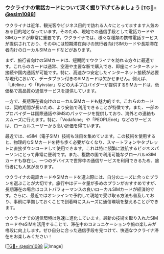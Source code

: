 ### ウクライナの電話カードについて深く掘り下げてみましょう [[TG💪+ @esim1088](https://t.me/s/esim1088)]

ウクライナは近年、観光客やビジネス目的で訪れる人々にとってますます人気のある目的地となっています。そのため、現地での通信手段として電話カードやSIMカードが非常に重要です。ウクライナでは、様々な種類の携帯電話サービスが提供されており、その中には短期滞在向けの旅行者向けSIMカードや長期滞在者向けのローカルSIMカードなどがあります。

まず、旅行者向けのSIMカードは、短期間でウクライナを訪れる方々に最適です。これらのカードは通常、空港や主要な駅で購入でき、即座にインターネット接続や国内通話が可能です。特に、高速かつ安定したインターネット接続が必要な現代において、データプラン付きのSIMカードは欠かせません。例えば、「Lifeline」や「Kyivstar」などの大手プロバイダーが提供するSIMカードは、低価格で高品質の通信サービスを提供しています。

一方で、長期滞在者向けのローカルSIMカードも魅力的です。これらのカードは、契約期間が長いため、より安価で利用できることが特徴です。また、一部のプロバイダーは国際通話やSMSのパッケージを提供しており、海外との連絡もスムーズに行えます。特に、「Vodafone」や「PEOPLEnet」などのサービスは、ローカルユーザーから高い評価を得ています。

最近では、eSIM（電子SIM）技術も注目を集めています。この技術を使用すると、物理的なSIMカードを持ち歩く必要がなくなり、スマートフォンやタブレットに直接ダウンロードして使用できます。これは特に頻繁に渡航するビジネスパーソンにとって非常に便利です。また、複数の国で利用可能なグローバルeSIMカードも存在し、一つのデバイスで世界中の通信サービスを利用できるため、旅行者にも人気があります。

ウクライナの電話カードやSIMカードを選ぶ際には、自分のニーズに合ったプランを選ぶことが大切です。旅行中はデータ量が多めのプランがおすすめですが、長期滞在の場合はコストパフォーマンスの良いローカルSIMカードが経済的です。さらに、最近ではオンラインで予約して現地で受け取る方法も普及しており、事前に準備しておくことで到着時にスムーズに通信環境を整えることができます。

ウクライナでの通信環境は急速に進化しています。最新の技術を取り入れたSIMカードやeSIMを活用することで、滞在中のコミュニケーションや旅の楽しみが格段に向上します。ぜひ自分に合った通信手段を見つけて、快適なウクライナ滞在をお楽しみください！

[[TG💪+ @esim1088](https://t.me/s/esim1088) ![Image](https://i.postimg.cc/Y0z9fWf4/image.png)]